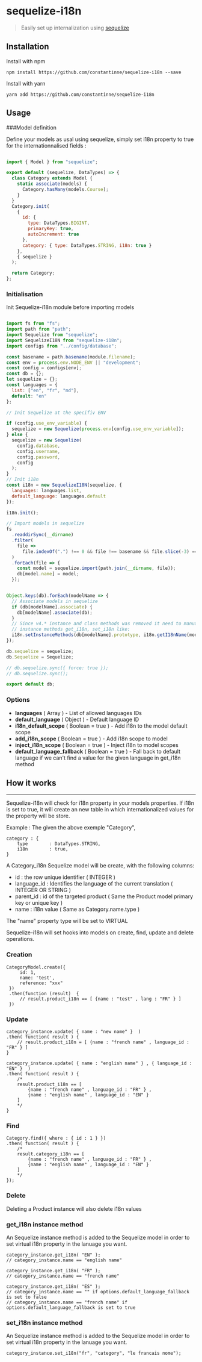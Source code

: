 # sequelize-i18n

> Easily set up internalization using [sequelize](https://github.com/sequelize/sequelize)


## Installation

Install with npm

```
npm install https://github.com/constantinne/sequelize-i18n --save
```


Install with yarn

```
yarn add https://github.com/constantinne/sequelize-i18n
```

## Usage


###Model definition

Define your models as usal using sequelize, simply set i18n property to true for the internationnalised fields :
```js

import { Model } from "sequelize";

export default (sequelize, DataTypes) => {
  class Category extends Model {
    static associate(models) {
      Category.hasMany(models.Course);
    }
  }
  Category.init(
    {
      id: {
        type: DataTypes.BIGINT,
        primaryKey: true,
        autoIncrement: true
      },
      category: { type: DataTypes.STRING, i18n: true }
    },
    { sequelize }
  );

  return Category;
};

```


### Initialisation

Init Sequelize-i18n module before importing models

```js

import fs from "fs";
import path from "path";
import Sequelize from "sequelize";
import SequelizeI18N from "sequelize-i18n";
import configs from "../config/database";

const basename = path.basename(module.filename);
const env = process.env.NODE_ENV || "development";
const config = configs[env];
const db = {};
let sequelize = {};
const languages = {
  list: ["en", "fr", "md"],
  default: "en"
};

// Init Sequelize at the specifiv ENV

if (config.use_env_variable) {
  sequelize = new Sequelize(process.env[config.use_env_variable]);
} else {
  sequelize = new Sequelize(
    config.database,
    config.username,
    config.password,
    config
  );
}
// Init i18n
const i18n = new SequelizeI18N(sequelize, {
  languages: languages.list,
  default_language: languages.default
});

i18n.init();

// Import models in sequelize
fs
  .readdirSync(__dirname)
  .filter(
    file =>
      file.indexOf(".") !== 0 && file !== basename && file.slice(-3) === ".js"
  )
  .forEach(file => {
    const model = sequelize.import(path.join(__dirname, file));
    db[model.name] = model;
  });


Object.keys(db).forEach(modelName => {
  // Associate models in sequelize
  if (db[modelName].associate) {
    db[modelName].associate(db);
  }
  // Since v4.* instance and class methods was removed it need to manually define
  // instance methods get_i18n, set_i18n like:
  i18n.setInstanceMethods(db[modelName].prototype, i18n.getI18nName(modelName));
});

db.sequelize = sequelize;
db.Sequelize = Sequelize;

// db.sequelize.sync({ force: true });
// db.sequelize.sync();

export default db;

```

### Options

 - **languages** ( Array ) - List of allowed languages IDs
 - **default_language** ( Object ) - Default language ID
 - **i18n_default_scope** ( Boolean = true ) - Add i18n to the model default scope
 - **add_i18n_scope** ( Boolean = true ) - Add i18n scope to model
 - **inject_i18n_scope** ( Boolean = true ) - Inject i18n to model scopes
 - **default_language_fallback** ( Boolean = true ) - Fall back to default language if we can't find a value for the given language in get_i18n method

## How it works
----------

Sequelize-i18n will check for i18n property in your models properties.
If i18n is set to true, it will create an new table in which internationalized values for the property will be store.

Example :
The given the above exemple "Category",

    category : {
        type 		: DataTypes.STRING,
        i18n		: true,
    }

A Category_i18n Sequelize model will be create, with the following columns:

 - id : the row unique identifier ( INTEGER )
 - language_id : Identifies the language of the current translation ( INTEGER OR STRING )
 - parent_id : id of the targeted product  ( Same the Product model primary key or unique key )
 - name : i18n value ( Same as Category.name.type )

The "name" property type will be set to VIRTUAL

Sequelize-i18n will set hooks into models on create, find, update and delete operations.

### Creation

    CategoryModel.create({
         id: 1,
         name: 'test',
         reference: "xxx"
     })
     .then(function (result)  {
         // result.product_i18n == [ {name : "test" , lang : "FR" } ]
     })

### Update

    category_instance.update( { name : "new name" }  )
    .then( function( result ) {
	    // result.product_i18n = [ {name : "french name" , language_id : "FR" } ]
    }

    category_instance.update( { name : "english name" } , { language_id : "EN" }  )
    .then( function( result ) {
        /*
        result.product_i18n == [
	        {name : "french name" , language_id : "FR" } ,
	        {name : "english name" , language_id : "EN" }
        ]
        */
    }

### Find

    Category.find({ where : { id : 1 } })
    .then( function( result ) {
	    /*
        result.category_i18n == [
	        {name : "french name" , language_id : "FR" } ,
	        {name : "english name" , language_id : "EN" }
        ]
        */
    });

### Delete

Deleting a Product instance will also delete i18n values



### get_i18n instance method

An Sequelize instance method is added to the Sequelize model in order to set virtual i18n property in the lanuage you want.

    category_instance.get_i18n( "EN" );
    // category_instance.name == "english name"

    category_instance.get_i18n( "FR" );
    // category_instance.name == "french name"

    category_instance.get_i18n( "ES" );
    // category_instance.name == "" if options.default_language_fallback is set to false
    // category_instance.name == "french name" if options.default_language_fallback is set to true

### set_i18n instance method

An Sequelize instance method is added to the Sequelize model in order to set virtual i18n property in the lanuage you want.

    category_instance.set_i18n("fr", "category", "le francais nome");
    
